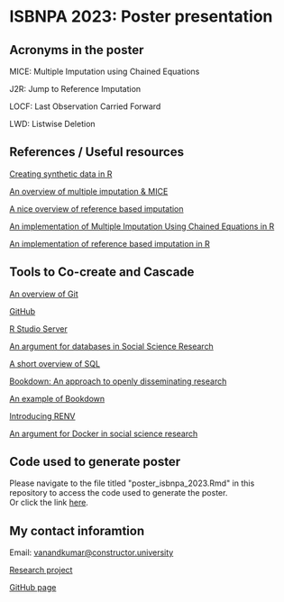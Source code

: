 # ISBNPA 2023: Poster presentation

## Acronyms in the poster

MICE: Multiple Imputation using Chained Equations  

J2R: Jump to Reference Imputation  

LOCF: Last Observation Carried Forward  

LWD: Listwise Deletion  

## References / Useful resources

[Creating synthetic data in R](https://www.r-bloggers.com/2019/01/generating-synthetic-data-sets-with-synthpop-in-r/)  

[An overview of multiple imputation & MICE](https://stefvanbuuren.name/fimd/)  

[A nice overview of reference based imputation](https://pubmed.ncbi.nlm.nih.gov/24138436/)  

[An implementation of Multiple Imputation Using Chained Equations in R](https://www.rdocumentation.org/packages/mice/versions/3.16.0/topics/mice)  

[An implementation of reference based imputation in R](https://search.r-project.org/CRAN/refmans/mlmi/html/refBasedCts.html)  

## Tools to Co-create and Cascade

[An overview of Git](https://www.youtube.com/watch?v=2ReR1YJrNOM)

[GitHub](https://github.com)

[R Studio Server](https://posit.co/products/open-source/rstudio-server/#:~:text=RStudio%20Server%20enables%20you%20to,server%2Dbased%20deployments%20of%20R.)  

[An argument for databases in Social Science Research](https://textbook.coleridgeinitiative.org/chap-db.html)  

[A short overview of SQL](https://www.freecodecamp.org/news/what-is-sql-database-definition-for-beginners/)  

[Bookdown: An approach to openly disseminating research](https://bookdown.org)  

[An example of Bookdown](https://csgillespie.github.io/efficientR/)  

[Introducing RENV](https://rstudio.github.io/renv/articles/renv.html)  

[An argument for Docker in social science research](https://journals.sagepub.com/doi/full/10.1177/25152459211017853)

## Code used to generate poster

Please navigate to the file titled "poster_isbnpa_2023.Rmd" in this repository to access the code used to generate the poster.  
Or click the link [here](https://github.com/Vinayak-NZ/poster_isbnpa_2023/blob/main/poster_isbnpa_2023.Rmd).  

## My contact inforamtion  

Email: vanandkumar@constructor.university  

[Research project](https://healthcascade.eu/co-creating-with-teambaby-cot/)  

[GitHub page](https://github.com/Vinayak-NZ)  




